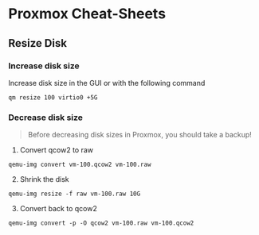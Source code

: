 # Proxmox Cheat-Sheets
## Resize Disk
### Increase disk size
Increase disk size in the GUI or with the following command
```
qm resize 100 virtio0 +5G
```

### Decrease disk size
> Before decreasing disk sizes in Proxmox, you should take a backup!
1. Convert qcow2 to raw
```
qemu-img convert vm-100.qcow2 vm-100.raw
```
2. Shrink the disk
```
qemu-img resize -f raw vm-100.raw 10G
```
3. Convert back to qcow2
```
qemu-img convert -p -O qcow2 vm-100.raw vm-100.qcow2
```
